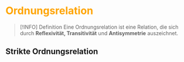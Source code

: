 # <font color = "orange">Ordnungsrelation</font>
>[!INFO] Definition
>Eine Ordnungsrelation ist eine Relation, die sich durch **Reflexivität, Transitivität** und **Antisymmetrie** auszeichnet. 
## Strikte Ordnungsrelation
